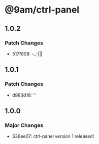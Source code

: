 # @9am/ctrl-panel

## 1.0.2

### Patch Changes

-   517f808: -\_-|||

## 1.0.1

### Patch Changes

-   d983d18: ''

## 1.0.0

### Major Changes

-   536ee07: ctrl-panel version 1 released!
